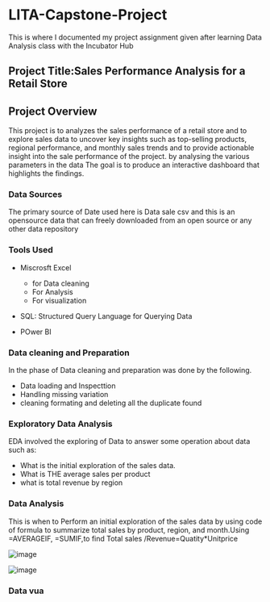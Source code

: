 # LITA-Capstone-Project
This is where I documented my project assignment given after learning Data Analysis class with the Incubator Hub

## Project Title:Sales Performance Analysis for a Retail Store

## Project Overview
This project is to analyzes the sales performance of a retail store and to explore sales data to uncover key insights such as top-selling products, regional 
performance, and monthly sales trends and to provide actionable insight into the sale performance of the project. by analysing the various parameters in the data 
The goal is to produce an interactive dashboard that highlights the findings.

### Data Sources
The primary source of Date used here is Data sale csv and this is an opensource data that can freely downloaded from an open source or any other data repository

### Tools Used

* Miscrosft Excel
   * for Data cleaning
   * For Analysis
   * For visualization
     
* SQL: Structured Query Language for Querying Data
* POwer BI

### Data cleaning and Preparation
In the phase of Data cleaning and preparation was done by the following.
* Data loading and Inspecttion
* Handling missing variation
* cleaning formating and deleting all the duplicate found

### Exploratory Data Analysis
EDA involved the exploring of Data to answer some operation about data such as:
* What is the initial exploration of the sales data.
* What is THE average sales per product
* what is total revenue by region

### Data Analysis
This is when to Perform an initial exploration of the sales data by using code of formula to summarize 
total sales by product, region, and month.Using =AVERAGEIF, =SUMIF,to find Total sales /Revenue=Quatity*Unitprice



![image](https://github.com/user-attachments/assets/1eab4480-c0d6-459c-a324-f2f6e7c0d012)



![image](https://github.com/user-attachments/assets/5400e33c-dc89-4319-9f24-5e4e4d79965f)


### Data vua








   
  


       







